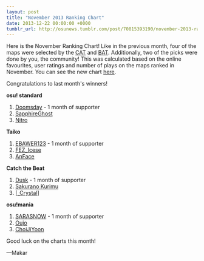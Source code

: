 ```yaml
---
layout: post
title: "November 2013 Ranking Chart"
date: 2013-12-22 00:00:00 +0000
tumblr_url: http://osunews.tumblr.com/post/70815393190/november-2013-ranking-chart
---
```


Here is the November Ranking Chart! Like in the previous month, four of the maps were selected by the [CAT](https://osu.ppy.sh/groups/21) and [BAT](https://osu.ppy.sh/groups/7). Additionally, two of the picks were done by you, the community! This was calculated based on the online favourites, user ratings and number of plays on the maps ranked in November. You can see the new chart [here](https://osu.ppy.sh/p/chart).

Congratulations to last month's winners!

**osu! standard**

1. [Doomsday](https://osu.ppy.sh/users/Doomsday) \- 1 month of supporter
2. [SapphireGhost](https://osu.ppy.sh/users/SapphireGhost)
3. [Nitro](https://osu.ppy.sh/users/Nitro)

**Taiko**

1. [EBAWER123](https://osu.ppy.sh/users/EBAWER123) \- 1 month of supporter
2. [FEZ_Icese](https://osu.ppy.sh/users/FEZ_Icese)
3. [AnFace](https://osu.ppy.sh/users/AnFace)

**Catch the Beat**

1. [Dusk](https://osu.ppy.sh/users/Dusk) \- 1 month of supporter
2. [Sakurano Kurimu](https://osu.ppy.sh/users/1338103)
3. [\[_Crystal\]](https://osu.ppy.sh/users/1646397)

**osu!mania**

1. [SARASNOW](https://osu.ppy.sh/users/SARASNOW) \- 1 month of supporter
2. [Oujo](https://osu.ppy.sh/users/Oujo)
3. [ChoiJiYoon](https://osu.ppy.sh/users/ChoiJiYoon)

Good luck on the charts this month!

—Makar
